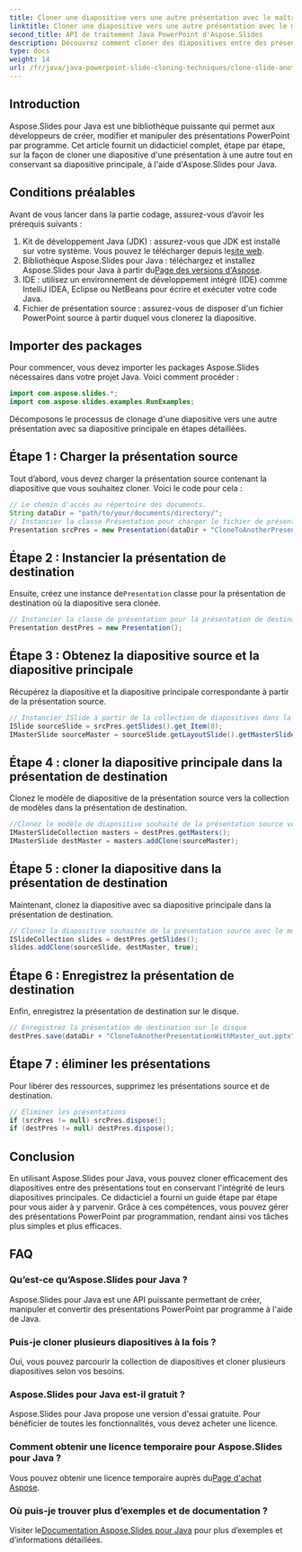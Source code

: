 ```yaml
---
title: Cloner une diapositive vers une autre présentation avec le maître
linktitle: Cloner une diapositive vers une autre présentation avec le maître
second_title: API de traitement Java PowerPoint d'Aspose.Slides
description: Découvrez comment cloner des diapositives entre des présentations en Java à l'aide d'Aspose.Slides. Tutoriel étape par étape sur la maintenance des diapositives principales.
type: docs
weight: 14
url: /fr/java/java-powerpoint-slide-cloning-techniques/clone-slide-another-presentation-master-powerpoint/
---
```

## Introduction
Aspose.Slides pour Java est une bibliothèque puissante qui permet aux développeurs de créer, modifier et manipuler des présentations PowerPoint par programme. Cet article fournit un didacticiel complet, étape par étape, sur la façon de cloner une diapositive d'une présentation à une autre tout en conservant sa diapositive principale, à l'aide d'Aspose.Slides pour Java.
## Conditions préalables
Avant de vous lancer dans la partie codage, assurez-vous d’avoir les prérequis suivants :
1.  Kit de développement Java (JDK) : assurez-vous que JDK est installé sur votre système. Vous pouvez le télécharger depuis le[site web](https://www.oracle.com/java/technologies/javase-downloads.html).
2.  Bibliothèque Aspose.Slides pour Java : téléchargez et installez Aspose.Slides pour Java à partir du[Page des versions d'Aspose](https://releases.aspose.com/slides/java/).
3. IDE : utilisez un environnement de développement intégré (IDE) comme IntelliJ IDEA, Eclipse ou NetBeans pour écrire et exécuter votre code Java.
4. Fichier de présentation source : assurez-vous de disposer d'un fichier PowerPoint source à partir duquel vous clonerez la diapositive.
## Importer des packages
Pour commencer, vous devez importer les packages Aspose.Slides nécessaires dans votre projet Java. Voici comment procéder :
```java
import com.aspose.slides.*;
import com.aspose.slides.examples.RunExamples;
```
Décomposons le processus de clonage d'une diapositive vers une autre présentation avec sa diapositive principale en étapes détaillées.
## Étape 1 : Charger la présentation source
Tout d’abord, vous devez charger la présentation source contenant la diapositive que vous souhaitez cloner. Voici le code pour cela :
```java
// Le chemin d'accès au répertoire des documents.
String dataDir = "path/to/your/documents/directory/";
// Instancier la classe Présentation pour charger le fichier de présentation source
Presentation srcPres = new Presentation(dataDir + "CloneToAnotherPresentationWithMaster.pptx");
```
## Étape 2 : Instancier la présentation de destination
 Ensuite, créez une instance de`Presentation` classe pour la présentation de destination où la diapositive sera clonée.
```java
// Instancier la classe de présentation pour la présentation de destination
Presentation destPres = new Presentation();
```
## Étape 3 : Obtenez la diapositive source et la diapositive principale
Récupérez la diapositive et la diapositive principale correspondante à partir de la présentation source.
```java
// Instancier ISlide à partir de la collection de diapositives dans la présentation source avec la diapositive principale
ISlide sourceSlide = srcPres.getSlides().get_Item(0);
IMasterSlide sourceMaster = sourceSlide.getLayoutSlide().getMasterSlide();
```
## Étape 4 : cloner la diapositive principale dans la présentation de destination
Clonez le modèle de diapositive de la présentation source vers la collection de modèles dans la présentation de destination.
```java
//Clonez le modèle de diapositive souhaité de la présentation source vers la collection de modèles dans la présentation de destination.
IMasterSlideCollection masters = destPres.getMasters();
IMasterSlide destMaster = masters.addClone(sourceMaster);
```
## Étape 5 : cloner la diapositive dans la présentation de destination
Maintenant, clonez la diapositive avec sa diapositive principale dans la présentation de destination.
```java
// Clonez la diapositive souhaitée de la présentation source avec le modèle souhaité jusqu'à la fin de la collection de diapositives dans la présentation de destination.
ISlideCollection slides = destPres.getSlides();
slides.addClone(sourceSlide, destMaster, true);
```
## Étape 6 : Enregistrez la présentation de destination
Enfin, enregistrez la présentation de destination sur le disque.
```java
// Enregistrez la présentation de destination sur le disque
destPres.save(dataDir + "CloneToAnotherPresentationWithMaster_out.pptx", SaveFormat.Pptx);
```
## Étape 7 : éliminer les présentations
Pour libérer des ressources, supprimez les présentations source et de destination.
```java
// Éliminer les présentations
if (srcPres != null) srcPres.dispose();
if (destPres != null) destPres.dispose();
```
## Conclusion
En utilisant Aspose.Slides pour Java, vous pouvez cloner efficacement des diapositives entre des présentations tout en conservant l'intégrité de leurs diapositives principales. Ce didacticiel a fourni un guide étape par étape pour vous aider à y parvenir. Grâce à ces compétences, vous pouvez gérer des présentations PowerPoint par programmation, rendant ainsi vos tâches plus simples et plus efficaces.
## FAQ
### Qu’est-ce qu’Aspose.Slides pour Java ?  
Aspose.Slides pour Java est une API puissante permettant de créer, manipuler et convertir des présentations PowerPoint par programme à l'aide de Java.
### Puis-je cloner plusieurs diapositives à la fois ?  
Oui, vous pouvez parcourir la collection de diapositives et cloner plusieurs diapositives selon vos besoins.
### Aspose.Slides pour Java est-il gratuit ?  
Aspose.Slides pour Java propose une version d'essai gratuite. Pour bénéficier de toutes les fonctionnalités, vous devez acheter une licence.
### Comment obtenir une licence temporaire pour Aspose.Slides pour Java ?  
 Vous pouvez obtenir une licence temporaire auprès du[Page d'achat Aspose](https://purchase.aspose.com/temporary-license/).
### Où puis-je trouver plus d’exemples et de documentation ?  
 Visiter le[Documentation Aspose.Slides pour Java](https://reference.aspose.com/slides/java/) pour plus d’exemples et d’informations détaillées.